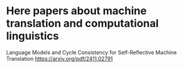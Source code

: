 # Here papers about machine translation and computational linguistics

Language Models and Cycle Consistency for Self-Reflective Machine Translation
https://arxiv.org/pdf/2411.02791
